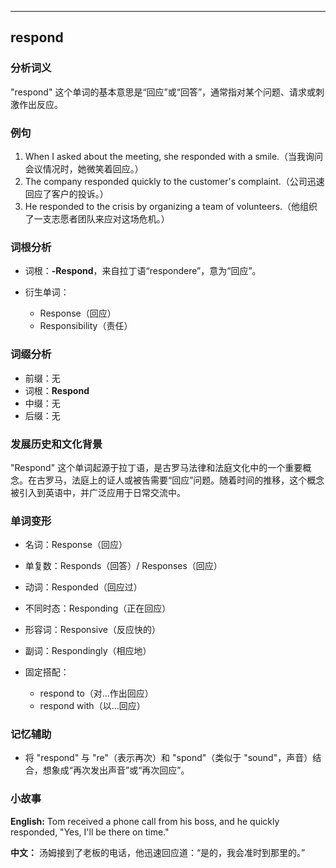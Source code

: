 
---------------
## respond
### 分析词义
"respond" 这个单词的基本意思是“回应”或“回答”，通常指对某个问题、请求或刺激作出反应。

### 例句
1. When I asked about the meeting, she responded with a smile.（当我询问会议情况时，她微笑着回应。）
2. The company responded quickly to the customer's complaint.（公司迅速回应了客户的投诉。）
3. He responded to the crisis by organizing a team of volunteers.（他组织了一支志愿者团队来应对这场危机。）

### 词根分析
- 词根：**-Respond**，来自拉丁语“respondere”，意为“回应”。

- 衍生单词：
  - Response（回应）
  - Responsibility（责任）

### 词缀分析
- 前缀：无
- 词根：**Respond**
- 中缀：无
- 后缀：无

### 发展历史和文化背景
"Respond" 这个单词起源于拉丁语，是古罗马法律和法庭文化中的一个重要概念。在古罗马，法庭上的证人或被告需要“回应”问题。随着时间的推移，这个概念被引入到英语中，并广泛应用于日常交流中。

### 单词变形
- 名词：Response（回应）
- 单复数：Responds（回答）/ Responses（回应）
- 动词：Responded（回应过）
- 不同时态：Responding（正在回应）
- 形容词：Responsive（反应快的）
- 副词：Respondingly（相应地）

- 固定搭配：
  - respond to（对...作出回应）
  - respond with（以...回应）

### 记忆辅助
- 将 "respond" 与 "re"（表示再次）和 "spond"（类似于 "sound"，声音）结合，想象成“再次发出声音”或“再次回应”。

### 小故事
**English:**
Tom received a phone call from his boss, and he quickly responded, "Yes, I'll be there on time."

**中文：**
汤姆接到了老板的电话，他迅速回应道：“是的，我会准时到那里的。”

